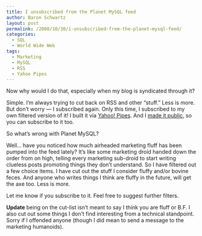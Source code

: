 ```yaml
---
title: I unsubscribed from the Planet MySQL feed
author: Baron Schwartz
layout: post
permalink: /2008/10/30/i-unsubscribed-from-the-planet-mysql-feed/
categories:
  - SQL
  - World Wide Web
tags:
  - Marketing
  - MySQL
  - RSS
  - Yahoo Pipes
---
```

Now why would I do that, especially when my blog is syndicated through it?

Simple. I&#8217;m always trying to cut back on RSS and other &#8220;stuff.&#8221; Less is more. But don&#8217;t worry &#8212; I subscribed again. Only this time, I subscribed to my own filtered version of it! I built it via [Yahoo! Pipes][1]. And I [made it public][2], so you can subscribe to it too.

<!--more-->

So what&#8217;s wrong with Planet MySQL?

Well&#8230; have you noticed how much airheaded marketing fluff has been pumped into the feed lately? It&#8217;s like some marketing droid handed down the order from on high, telling every marketing sub-droid to start writing clueless posts promoting things they don&#8217;t understand. So I have filtered out a few choice items. I have cut out the stuff I consider fluffy and/or bovine feces. And anyone who writes things I think are fluffy in the future, will get the axe too. Less is more.

Let me know if you subscribe to it. Feel free to suggest further filters.

**Update** being on the cut-list isn&#8217;t meant to say I think you are fluff or B.F. I also cut out some things I don&#8217;t find interesting from a technical standpoint. Sorry if I offended anyone (though I did mean to send a message to the marketing humanoids).

 [1]: http://pipes.yahoo.com/
 [2]: http://pipes.yahoo.com/xaprb/planetmysql